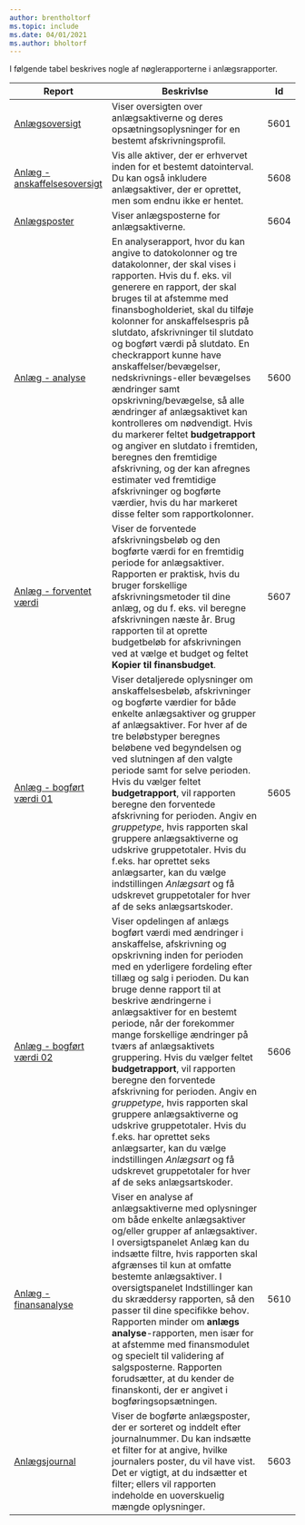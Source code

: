 ```yaml
---
author: brentholtorf
ms.topic: include
ms.date: 04/01/2021
ms.author: bholtorf
---
```


I følgende tabel beskrives nogle af nøglerapporterne i anlægsrapporter.

| Report | Beskrivlse | Id | 
|--|--|--|
| [Anlægsoversigt](https://businesscentral.dynamics.com?report=5601)| Viser oversigten over anlægsaktiverne og deres opsætningsoplysninger for en bestemt afskrivningsprofil. |5601 |
| [Anlæg - anskaffelsesoversigt](https://businesscentral.dynamics.com?report=5608) |  Vis alle aktiver, der er erhvervet inden for et bestemt datointerval. Du kan også inkludere anlægsaktiver, der er oprettet, men som endnu ikke er hentet. |5608 |
| [Anlægsposter](https://businesscentral.dynamics.com?report=5604)| Viser anlægsposterne for anlægsaktiverne. |5604 |
| [Anlæg - analyse](https://businesscentral.dynamics.com?report=5600)| En analyserapport, hvor du kan angive to datokolonner og tre datakolonner, der skal vises i rapporten. Hvis du f. eks. vil generere en rapport, der skal bruges til at afstemme med finansbogholderiet, skal du tilføje kolonner for anskaffelsespris på slutdato, afskrivninger til slutdato og bogført værdi på slutdato. En checkrapport kunne have anskaffelser/bevægelser, nedskrivnings-eller bevægelses ændringer samt opskrivning/bevægelse, så alle ændringer af anlægsaktivet kan kontrolleres om nødvendigt. Hvis du markerer feltet **budgetrapport** og angiver en slutdato i fremtiden, beregnes den fremtidige afskrivning, og der kan afregnes estimater ved fremtidige afskrivninger og bogførte værdier, hvis du har markeret disse felter som rapportkolonner. |5600|
| [Anlæg - forventet værdi](https://businesscentral.dynamics.com?report=5607)| Viser de forventede afskrivningsbeløb og den bogførte værdi for en fremtidig periode for anlægsaktiver. Rapporten er praktisk, hvis du bruger forskellige afskrivningsmetoder til dine anlæg, og du f. eks. vil beregne afskrivningen næste år. Brug rapporten til at oprette budgetbeløb for afskrivningen ved at vælge et budget og feltet **Kopier til finansbudget**. |5607 |
| [Anlæg - bogført værdi 01](https://businesscentral.dynamics.com?report=5605)|Viser detaljerede oplysninger om anskaffelsesbeløb, afskrivninger og bogførte værdier for både enkelte anlægsaktiver og grupper af anlægsaktiver. For hver af de tre beløbstyper beregnes beløbene ved begyndelsen og ved slutningen af den valgte periode samt for selve perioden. Hvis du vælger feltet **budgetrapport**, vil rapporten beregne den forventede afskrivning for perioden. Angiv en *gruppetype*, hvis rapporten skal gruppere anlægsaktiverne og udskrive gruppetotaler. Hvis du f.eks. har oprettet seks anlægsarter, kan du vælge indstillingen *Anlægsart* og få udskrevet gruppetotaler for hver af de seks anlægsartskoder.|5605|
| [Anlæg - bogført værdi 02](https://businesscentral.dynamics.com?report=5606)|Viser opdelingen af anlægs bogført værdi med ændringer i anskaffelse, afskrivning og opskrivning inden for perioden med en yderligere fordeling efter tillæg og salg i perioden. Du kan bruge denne rapport til at beskrive ændringerne i anlægsaktiver for en bestemt periode, når der forekommer mange forskellige ændringer på tværs af anlægsaktivets gruppering. Hvis du vælger feltet **budgetrapport**, vil rapporten beregne den forventede afskrivning for perioden. Angiv en *gruppetype*, hvis rapporten skal gruppere anlægsaktiverne og udskrive gruppetotaler. Hvis du f.eks. har oprettet seks anlægsarter, kan du vælge indstillingen *Anlægsart* og få udskrevet gruppetotaler for hver af de seks anlægsartskoder. |5606|
| [Anlæg - finansanalyse](https://businesscentral.dynamics.com?report=5610)|Viser en analyse af anlægsaktiverne med oplysninger om både enkelte anlægsaktiver og/eller grupper af anlægsaktiver. I oversigtspanelet Anlæg kan du indsætte filtre, hvis rapporten skal afgrænses til kun at omfatte bestemte anlægsaktiver. I oversigtspanelet Indstillinger kan du skræddersy rapporten, så den passer til dine specifikke behov. Rapporten minder om **anlægs analyse**-rapporten, men især for at afstemme med finansmodulet og specielt til validering af salgsposterne. Rapporten forudsætter, at du kender de finanskonti, der er angivet i bogføringsopsætningen. | 5610 |
| [Anlægsjournal](https://businesscentral.dynamics.com?report=5603) |Viser de bogførte anlægsposter, der er sorteret og inddelt efter journalnummer. Du kan indsætte et filter for at angive, hvilke journalers poster, du vil have vist. Det er vigtigt, at du indsætter et filter; ellers vil rapporten indeholde en uoverskuelig mængde oplysninger. |5603  |
